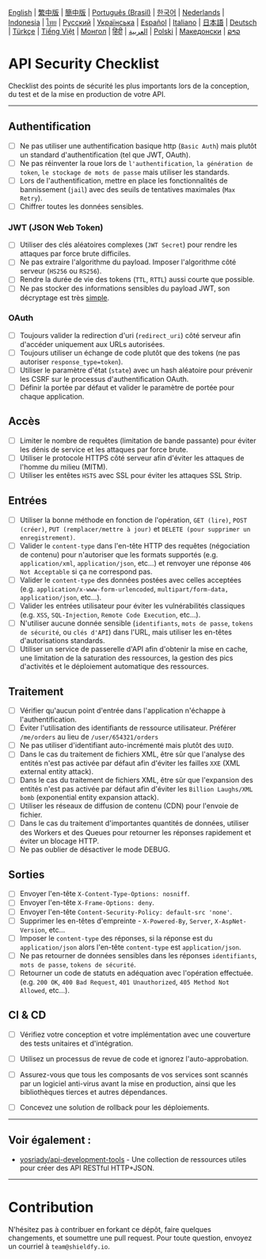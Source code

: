 [English](./README.md) | [繁中版](./README-tw.md) | [簡中版](./README-zh.md) | [Português (Brasil)](./README-pt_BR.md) | [한국어](./README-ko.md) | [Nederlands](./README-nl.md) | [Indonesia](./README-id.md) | [ไทย](./README-th.md) | [Русский](./README-ru.md) | [Українська](./README-uk.md) | [Español](./README-es.md) | [Italiano](./README-it.md) | [日本語](./README-ja.md) | [Deutsch](./README-de.md) | [Türkçe](./README-tr.md) | [Tiếng Việt](./README-vi.md) | [Монгол](./README-mn.md) | [हिंदी](./README-hi.md) | [العربية](./README-ar.md) | [Polski](./README-pl.md) | [Македонски](.README-mk.md) | [ລາວ](./README-lo.md)

# API Security Checklist
Checklist des points de sécurité les plus importants lors de la conception, du test et de la mise en production de votre API.


---

## Authentification
- [ ] Ne pas utiliser une authentification basique http (`Basic Auth`) mais plutôt un standard d'authentification (tel que JWT, OAuth).
- [ ] Ne pas réinventer la roue lors de `l'authentification`, `la génération de token`, `le stockage de mots de passe` mais utiliser les standards.
- [ ] Lors de l'authentification, mettre en place les fonctionnalités de bannissement (`jail`) avec des seuils de tentatives maximales (`Max Retry`).
- [ ] Chiffrer toutes les données sensibles.

### JWT (JSON Web Token)
- [ ] Utiliser des clés aléatoires complexes (`JWT Secret`) pour rendre les attaques par force brute difficiles.
- [ ] Ne pas extraire l'algorithme du payload. Imposer l'algorithme côté serveur (`HS256` ou `RS256`).
- [ ] Rendre la durée de vie des tokens (`TTL`, `RTTL`) aussi courte que possible.
- [ ] Ne pas stocker des informations sensibles du payload JWT, son décryptage est très [simple](https://jwt.io/#debugger-io).

### OAuth
- [ ] Toujours valider la redirection d'uri (`redirect_uri`) côté serveur afin d'accéder uniquement aux URLs autorisées.
- [ ] Toujours utiliser un échange de code plutôt que des tokens (ne pas autoriser `response_type=token`).
- [ ] Utiliser le paramètre d'état (`state`) avec un hash aléatoire pour prévenir les CSRF sur le processus d'authentification OAuth.
- [ ] Définir la portée par défaut et valider le paramètre de portée pour chaque application.

## Accès
- [ ] Limiter le nombre de requêtes (limitation de bande passante) pour éviter les dénis de service et les attaques par force brute.
- [ ] Utiliser le protocole HTTPS côté serveur afin d'éviter les attaques de l'homme du milieu (MITM).
- [ ] Utiliser les entêtes `HSTS` avec SSL pour éviter les attaques SSL Strip.

## Entrées
- [ ] Utiliser la bonne méthode en fonction de l'opération, `GET (lire)`, `POST (créer)`, `PUT (remplacer/mettre à jour)` et `DELETE (pour supprimer un enregistrement)`.
- [ ] Valider le `content-type` dans l'en-tête HTTP des requêtes (négociation de contenu) pour n'autoriser que les formats supportés (e.g. `application/xml`, `application/json`, etc…) et renvoyer une réponse `406 Not Acceptable` si ça ne correspond pas.
- [ ] Valider le `content-type` des données postées avec celles acceptées (e.g. `application/x-www-form-urlencoded`, `multipart/form-data, application/json`, etc…).
- [ ] Valider les entrées utilisateur pour éviter les vulnérabilités classiques (e.g. `XSS`, `SQL-Injection`, `Remote Code Execution`, etc…).
- [ ] N'utiliser aucune donnée sensible (`identifiants`, `mots de passe`, `tokens de sécurité`, ou `clés d'API`) dans l'URL, mais utiliser les en-têtes d'autorisations standards.
- [ ] Utiliser un service de passerelle d'API afin d'obtenir la mise en cache, une limitation de la saturation des ressources, la gestion des pics d'activités et le déploiement automatique des ressources.

## Traitement
- [ ] Vérifier qu'aucun point d'entrée dans l'application n'échappe à l'authentification.
- [ ] Éviter l'utilisation des identifiants de ressource utilisateur. Préférer `/me/orders` au lieu de `/user/654321/orders`
- [ ] Ne pas utiliser d'identifiant auto-incrémenté mais plutôt des `UUID`.
- [ ] Dans le cas du traitement de fichiers XML, être sûr que l'analyse des entités n'est pas activée par défaut afin d'éviter les failles `XXE` (XML external entity attack).
- [ ] Dans le cas du traitement de fichiers XML, être sûr que l'expansion des entités n'est pas activée par défaut afin d'éviter les `Billion Laughs/XML bomb` (exponential entity expansion attack).
- [ ] Utiliser les réseaux de diffusion de contenu (CDN) pour l'envoie de fichier.
- [ ] Dans le cas du traitement d'importantes quantités de données, utiliser des Workers et des Queues pour retourner les réponses rapidement et éviter un blocage HTTP.
- [ ] Ne pas oublier de désactiver le mode DEBUG.

## Sorties
- [ ] Envoyer l'en-tête `X-Content-Type-Options: nosniff`.
- [ ] Envoyer l'en-tête `X-Frame-Options: deny`.
- [ ] Envoyer l'en-tête `Content-Security-Policy: default-src 'none'`.
- [ ] Supprimer les en-têtes d'empreinte - `X-Powered-By`, `Server`, `X-AspNet-Version`, etc…
- [ ] Imposer le `content-type` des réponses, si la réponse est du `application/json` alors l'en-tête `content-type` est `application/json`.
- [ ] Ne pas retourner de données sensibles dans les réponses `identifiants`, `mots de passe`, `tokens de sécurité`.
- [ ] Retourner un code de statuts en adéquation avec l'opération effectuée. (e.g. `200 OK`, `400 Bad Request`, `401 Unauthorized`, `405 Method Not Allowed`, etc…).

## CI & CD
- [ ] Vérifiez votre conception et votre implémentation avec une couverture des tests unitaires et d'intégration.
- [ ] Utilisez un processus de revue de code et ignorez l'auto-approbation.
- [ ] Assurez-vous que tous les composants de vos services sont scannés par un logiciel anti-virus avant la mise en production, ainsi que les bibliothèques tierces et autres dépendances.
- [ ] Concevez une solution de rollback pour les déploiements.


---

## Voir également :
- [yosriady/api-development-tools](https://github.com/yosriady/api-development-tools) - Une collection de ressources utiles pour créer des API RESTful HTTP+JSON.


---

# Contribution
N'hésitez pas à contribuer en forkant ce dépôt, faire quelques changements, et soumettre une pull request. Pour toute question, envoyez un courriel à `team@shieldfy.io`.
